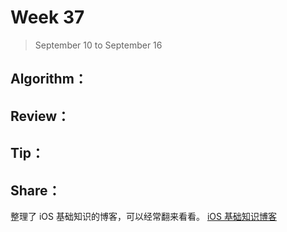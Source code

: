 # Week 37

> September 10 to September 16

## Algorithm：
 

## Review：

## Tip：

## Share：

整理了 iOS 基础知识的博客，可以经常翻来看看。
[iOS 基础知识博客](https://github.com/wzshare/TimeChip/blob/master/2018/iOS%20%E5%9F%BA%E7%A1%80%E7%9F%A5%E8%AF%86%E5%8D%9A%E5%AE%A2.md)